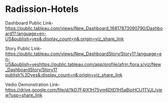 # Radission-Hotels


Dashboard Public Link-https://public.tableau.com/views/New_Dashboard_16817873090790/Dashboard1?:language=en-US&publish=yes&:display_count=n&:origin=viz_share_link

Story Public Link-https://public.tableau.com/views/New_DashboardStory/Story1?:language=en-US&publish=yeshttps://public.tableau.com/app/profile/afrin.flora.s/viz/New_DashboardStory/Story1?publish%3Dyes&:display_count=n&:origin=viz_share_link

Vedio Demonstration Link-https://drive.google.com/file/d/1kD7F4IX1H75ym6DtD1H5aBioHCU1TVJL/view?usp=share_link
